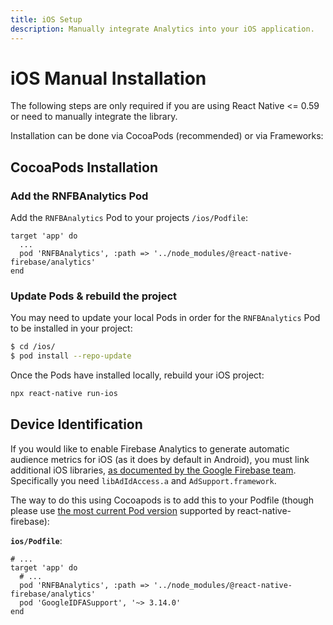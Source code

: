 ```yaml
---
title: iOS Setup
description: Manually integrate Analytics into your iOS application.
---
```


# iOS Manual Installation

The following steps are only required if you are using React Native <= 0.59 or need to manually integrate the library.

Installation can be done via CocoaPods (recommended) or via Frameworks:

## CocoaPods Installation

### Add the RNFBAnalytics Pod

Add the `RNFBAnalytics` Pod to your projects `/ios/Podfile`:

```ruby{3}
target 'app' do
  ...
  pod 'RNFBAnalytics', :path => '../node_modules/@react-native-firebase/analytics'
end
```

### Update Pods & rebuild the project

You may need to update your local Pods in order for the `RNFBAnalytics` Pod to be installed in your project:

```bash
$ cd /ios/
$ pod install --repo-update
```

Once the Pods have installed locally, rebuild your iOS project:

```bash
npx react-native run-ios
```

## Device Identification

If you would like to enable Firebase Analytics to generate automatic audience metrics for iOS (as it does by default in Android), you must link additional iOS libraries, [as documented by the Google Firebase team](https://support.google.com/firebase/answer/6318039). Specifically you need `libAdIdAccess.a` and `AdSupport.framework`.

The way to do this using Cocoapods is to add this to your Podfile (though please use [the most current Pod version](https://cocoapods.org/pods/GoogleIDFASupport) supported by react-native-firebase):

**`ios/Podfile`**:

```ruby{5}
# ...
target 'app' do
  # ...
  pod 'RNFBAnalytics', :path => '../node_modules/@react-native-firebase/analytics'
  pod 'GoogleIDFASupport', '~> 3.14.0'
end
```
